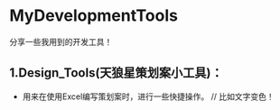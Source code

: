 # MyDevelopmentTools
分享一些我用到的开发工具！

## 1.Design_Tools(天狼星策划案小工具)：

- 用来在使用Excel编写策划案时，进行一些快捷操作。 // 比如文字变色！
